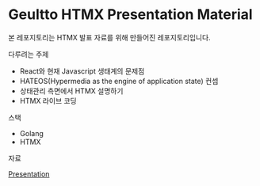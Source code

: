 # Geultto HTMX Presentation Material

본 레포지토리는 HTMX 발표 자료를 위해 만들어진 레포지토리입니다.

다루려는 주제

- React와 현재 Javascript 생태계의 문제점
- HATEOS(Hypermedia as the engine of application state) 컨셉
- 상태관리 측면에서 HTMX 설명하기
- HTMX 라이브 코딩

스택

- Golang
- HTMX

자료

[Presentation](https://slides.com/milkymilky/deck)
